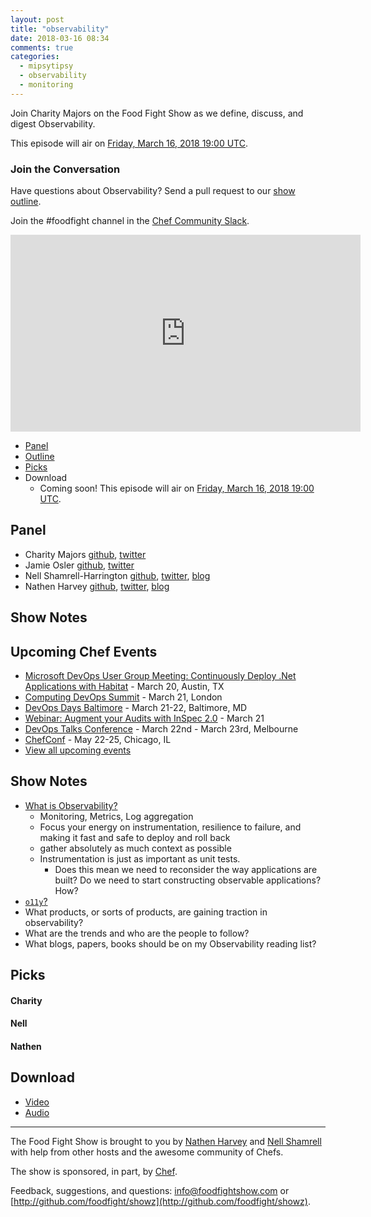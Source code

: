 ```yaml
---
layout: post
title: "observability"
date: 2018-03-16 08:34
comments: true
categories:
  - mipsytipsy
  - observability
  - monitoring
---
```


Join Charity Majors on the Food Fight Show as we define, discuss, and digest
Observability.

This episode will air on [Friday, March 16, 2018 19:00 UTC](http://everytimezone.com/#2018-3-16,420,cn3).

### Join the Conversation

Have questions about Observability?  Send a pull request to our [show outline](https://github.com/foodfight/showz/blob/master/scripts/episode-115-observability.md).

Join the \#foodfight channel in the [Chef Community Slack](http://community-slack.chef.io/).

<iframe width="560" height="315" src="https://www.youtube.com/embed/9qPJ5Kuz_R8" frameborder="0" gesture="media" allow="encrypted-media" allowfullscreen></iframe>

* [Panel](/2018/03/observability.html#panel)
* [Outline](/2018/03/observability.html#outline)
* [Picks](/2018/03/observability.html#picks)
* Download
  * Coming soon!  This episode will air on [Friday, March 16, 2018 19:00 UTC](http://everytimezone.com/#2018-3-16,420,cn3).


Panel<a name="panel"></a>
-----

* Charity Majors [github](https://github.com/charity), [twitter](https://twitter.com/mipsytipsy)
* Jamie Osler [github](https://github.com/josler), [twitter](https://twitter.com/jjosler)
* Nell Shamrell-Harrington [github](https://github.com/nellshamrell), [twitter](https://twitter.com/nellshamrell), [blog](http://nellshamrell.com/)
* Nathen Harvey [github](http://github.com/nathenharvey), [twitter](http://twitter.com/nathenharvey), [blog](http://nathenharvey.com)

Show Notes<a name="outline"></a>
-------

## Upcoming Chef Events

* [Microsoft DevOps User Group Meeting: Continuously Deploy .Net Applications with Habitat](https://events.chef.io/events/microsoft-devops-user-group-meeting-continuously-deploy-net-applications-habitat/) - March 20, Austin, TX
* [Computing DevOps Summit](https://events.chef.io/events/computing-devops-summit-2/) - March 21, London
* [DevOps Days Baltimore](https://events.chef.io/events/devops-days-baltimore/) - March 21-22, Baltimore, MD
* [Webinar: Augment your Audits with InSpec 2.0](https://events.chef.io/events/webinar-augment-audits-inspec-2-0/) - March 21
* [DevOps Talks Conference](https://events.chef.io/events/devops-talks-conference/) - March 22nd - March 23rd, Melbourne
* [ChefConf](https://chefconf.chef.io/) - May 22-25, Chicago, IL
* [View all upcoming events](https://events.chef.io/)


## Show Notes

* [What is Observability?](https://honeycomb.io/observability/)
  * Monitoring, Metrics, Log aggregation
  * Focus your energy on instrumentation, resilience to failure, and making it fast and safe to deploy and roll back
  * gather absolutely as much context as possible
  * Instrumentation is just as important as unit tests.
    * Does this mean we need to reconsider the way applications are built?  Do we need to start constructing observable applications?  How?
* [`o11y`?](https://twitter.com/copyconstruct/status/908493669518290944?lang=en)
* What products, or sorts of products, are gaining traction in observability?
* What are the trends and who are the people to follow?
* What blogs, papers, books should be on my Observability reading list?


Picks<a name="picks"></a>
-----

#### Charity

#### Nell


#### Nathen


Download
--------
* [Video](https://www.youtube.com/watch?v=pz7pG6v8F2g)
* [Audio](http://traffic.libsyn.com/foodfight/FFS114.mp3)

<hr />

The Food Fight Show is brought to you by [Nathen Harvey](https://twitter.com/nathenharvey) and [Nell Shamrell](https://twitter.com/nellshamrell) with help from other hosts and the awesome community of Chefs.

The show is sponsored, in part, by [Chef](http://www.chef.io).

Feedback, suggestions, and questions:  [info@foodfightshow.com](mailto:info@foodfightshow.com) or  [http://github.com/foodfight/showz](http://github.com/foodfight/showz).

